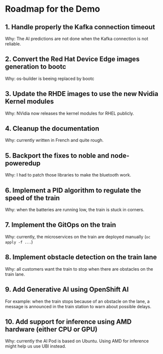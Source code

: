 # Roadmap for the Demo

## 1. Handle properly the Kafka connection timeout

Why: The AI predictions are not done when the Kafka connection is not reliable.

## 2. Convert the Red Hat Device Edge images generation to bootc

Why: os-builder is beeing replaced by bootc

## 3. Update the RHDE images to use the new Nvidia Kernel modules

Why: NVidia now releases the kernel modules for RHEL publicly.

## 4. Cleanup the documentation

Why: currently written in French and quite rough.

## 5. Backport the fixes to noble and node-poweredup

Why: I had to patch those libraries to make the bluetooth work.

## 6. Implement a PID algorithm to regulate the speed of the train

Why: when the batteries are running low, the train is stuck in corners.

## 7. Implement the GitOps on the train

Why: currently, the microservices on the train are deployed manually (`oc apply -f ...`)

## 8. Implement obstacle detection on the train lane

Why: all customers want the train to stop when there are obstacles on the train lane.

## 9. Add Generative AI using OpenShift AI

For example: when the train stops because of an obstacle on the lane, a message is announced in the train station to warn about possible delays.

## 10. Add support for inference using AMD hardware (either CPU or GPU)

Why: currently the AI Pod is based on Ubuntu. Using AMD for inference might help us use UBI instead.

